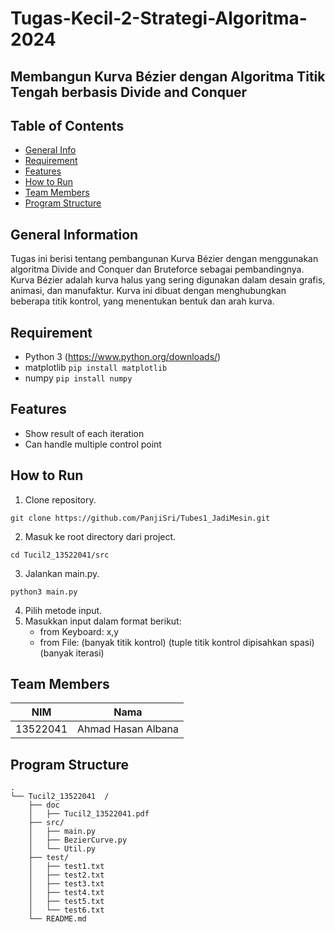 # Tugas-Kecil-2-Strategi-Algoritma-2024
## Membangun Kurva Bézier dengan Algoritma Titik Tengah berbasis Divide and Conquer

## Table of Contents
* [General Info](#general-information)
* [Requirement](#requirement)
* [Features](#features)
* [How to Run](#how-to-run)
* [Team Members](#team-members)
* [Program Structure](#program-structure)


## General Information
Tugas ini berisi tentang pembangunan Kurva Bézier dengan menggunakan algoritma Divide and Conquer dan Bruteforce sebagai pembandingnya. Kurva Bézier adalah kurva halus yang sering digunakan dalam desain grafis, animasi,
dan manufaktur. Kurva ini dibuat dengan menghubungkan beberapa titik kontrol, yang
menentukan bentuk dan arah kurva.

## Requirement
- Python 3 (https://www.python.org/downloads/)
- matplotlib ```pip install matplotlib```
- numpy ```pip install numpy```

## Features
- Show result of each iteration
- Can handle multiple control point

## How to Run
1. Clone repository.
```
git clone https://github.com/PanjiSri/Tubes1_JadiMesin.git
```
2. Masuk ke root directory dari project.
```
cd Tucil2_13522041/src
```
3. Jalankan main.py.
```
python3 main.py
```
4. Pilih metode input.
5. Masukkan input dalam format berikut:
    - from Keyboard: x,y
    - from File: 
        (banyak titik kontrol)
        (tuple titik kontrol dipisahkan spasi)
        (banyak iterasi)

## Team Members

| **NIM**  |        **Nama**         |
| :------: | :---------------------: |
| 13522041 |   Ahmad Hasan Albana    |

## Program Structure

```
.
└── Tucil2_13522041  /
    ├── doc
    │   ├── Tucil2_13522041.pdf
    ├── src/
    │   ├── main.py
    │   ├── BezierCurve.py
    │   └── Util.py
    ├── test/
    │   ├── test1.txt
    │   ├── test2.txt
    │   ├── test3.txt
    │   ├── test4.txt
    │   ├── test5.txt
    │   └── test6.txt
    └── README.md
```